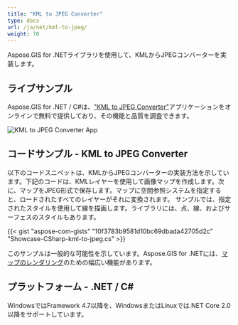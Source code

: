 ```yaml
---
title: "KML to JPEG Converter"
type: docs
url: /ja/net/kml-to-jpeg/
weight: 70
---
```


Aspose.GIS for .NETライブラリを使用して、KMLからJPEGコンバーターを実装します。

## **ライブサンプル**

Aspose.GIS for .NET / C#は、["KML to JPEG Converter"](https://products.aspose.app/gis/viewer/kml-to-jpeg)アプリケーションをオンラインで無料で提供しており、その機能と品質を調査できます。

![KML to JPEG Converter App](viewer.png)

## **コードサンプル - KML to JPEG Converter**

以下のコードスニペットは、KMLからJPEGコンバーターの実装方法を示しています。下記のコードは、KMLレイヤーを使用して画像マップを作成します。次に、マップをJPEG形式で保存します。マップに空間参照システムを指定すると、ロードされたすべてのレイヤーがそれに変換されます。
サンプルでは、指定されたスタイルを使用して線を描画します。ライブラリには、点、線、およびサーフェスのスタイルもあります。

{{< gist "aspose-com-gists" "10f3783b9581d10bc69dbada42705d2c" "Showcase-CSharp-kml-to-jpeg.cs" >}}

このサンプルは一般的な可能性を示しています。Aspose.GIS for .NETには、[マップのレンダリング](https://docs.aspose.com/gis/net/map-rendering/)のための幅広い機能があります。

## **プラットフォーム - .NET / C#**

WindowsではFramework 4.7以降を、WindowsまたはLinuxでは.NET Core 2.0以降をサポートしています。
